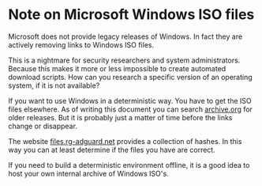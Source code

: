 # Note on Microsoft Windows ISO files

Microsoft does not provide legacy releases of Windows. In fact they are
actively removing links to Windows ISO files.

This is a nightmare for security researchers and system administrators. Because
this makes it more or less impossible to create automated download scripts. How
can you research a specific version of an operating system, if it is not
available?

If you want to use Windows in a deterministic way. You have to get the ISO
files elsewhere. As of writing this document you can
search [archive.org](https://archive.org/) for older releases. But it is
probably just a matter of time before the links change or disappear.

The website [files.rg-adguard.net](https://files.rg-adguard.net/) provides a
collection of hashes. In this way you can at least determine if the files you
have are correct.

If you need to build a deterministic environment offline, it is a good idea to
host your own internal archive of Windows ISO's.
